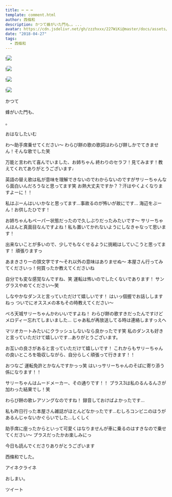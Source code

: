 ```yaml
---
title: ┅ ┅ ┅
template: comment.html
author: 西條和
description: かつて蜂がいた門も、。...
avatar: https://cdn.jsdelivr.net/gh/zzzhxxx/227WiKi@master/docs/assets/photo/avatar/nagomi.jpg
date: "2018-04-27"
tags:
  - 西條和
---
```


!![](https://cdn.jsdelivr.net/gh/227WiKi/227WiKi-image@master/blog-image/nagomi-2018-04-27-2_1.jpg)

!![](https://cdn.jsdelivr.net/gh/227WiKi/227WiKi-image@master/blog-image/nagomi-2018-04-27-2_2.jpg)

!![](https://cdn.jsdelivr.net/gh/227WiKi/227WiKi-image@master/blog-image/nagomi-2018-04-27-2_3.jpg)

!![](https://cdn.jsdelivr.net/gh/227WiKi/227WiKi-image@master/blog-image/nagomi-2018-04-27-2_4.jpg)
























































かつて







蜂がいた門も、





















。

























おはなしたいむ





わ〜助手席乗せてください〜
わらび餅の歌の歌詞はわらび餅しかでてきません！そんな歌でした笑





万能と言われて喜んでいました、お姉ちゃん
終わりのセラフ！見てみます！教えてくれてありがとうございます♩





英語の替え歌は私が意味を理解できないのでわからないのですがサリーちゃんなら面白いんだろうなと思ってます笑
お熱大丈夫ですか？？汗はやくよくなりますよーに！！





私はぶーんはいいかなと思ってます…事故るのが怖いが故にです…
海辺をぶーん！お供したひです！







お姉ちゃんもペーパー状態だったので久しぶりだったみたいです〜
サリーちゃんほんと真面目なんですよね！私も置いてかれないようにしなきゃなって思います！




出来ないことが多いので、少しでもなくせるように挑戦はしていこうと思ってます！
頑張りますっ



あまきさりーの頭文字です〜それ以外の意味はありませぬ〜
本屋さん行ってみてくださいっ！何買ったか教えてくださいね





自分でも変な感覚なんですね、笑
運転は怖いのでしたくないであります！
サングラスやめてください〜笑




しなやかなダンスと言っていただけて嬉しいです！
はいっ個握でお話ししますねっ
ついでにオススメの本もその時教えてください〜





ぺろ天城サリーちゃんかわいいですよね！
わらび餅の歌すきだったんですけどメロディー忘れてしまいました…
じゃあ私が再放送してる時は連絡しますっえへ





マリオカートみたいにクラッシュしないなら良かったです笑
私のダンスも好きと言っていただけて嬉しいです…ありがとうございます。







お互いの良さがあると言っていただけて嬉しいです！
これからもサリーちゃんの良いところを吸収しながら、自分らしく頑張って行きます！！





おつなご
運転免許とかなんですかっっ笑
はいっサリーちゃんのそばに寄り添う係になります！！





サリーちゃんはムードメーカー、その通りです！！
プラス3は私のるんるんさが加わった結果でし！笑



わらび餅の歌レアソングなのですね！
録音しておけばよかったです…




私も昨日行った本屋さん雑誌がほとんどなかったです…むしろコンビニのほうがあるんじゃないかぐらいでした…しくしく





助手席に座ったからといって可愛くはなりませんが車に乗るのはすきなので乗せてください〜
プラスだったかお楽しみにっ








今日も読んでくださりありがとうございます









西條和でした。













アイネクライネ

















おしまい。


ツイート



